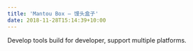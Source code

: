 ```yaml
---
title: 'Mantou Box — 馒头盒子'
date: 2018-11-28T15:14:39+10:00
---
```


Develop tools build for developer, support multiple platforms.
